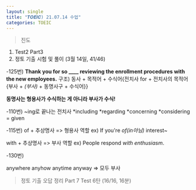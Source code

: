 ```yaml
---
layout: single
title: "𝑻𝑶𝑬𝑰𝑪) 21.07.14 수업"
categories: TOEIC
---
```


>진도
1. Test2 Part3
2. 정토 기출 시험 및 풀이 (3월 14일, 41/46)

-125번)
  **Thank you for so ____ reviewing the enrollment procedures with the new employees.**
  구조)
  동사 + 목적어 + 수식어{전치사 for + 전치사의 목적어{부사 + _(부사)_ + 동명사구 + 수식어}}
  
  **동명사는 형용사가 수식하는 게 아니라 부사가 수식!**
  
-110번)
  ~ing로 끝나는 전치사
  *including
  *regarding
  *concerning
  *considering = given
 
-115번)
 of + 추상명사 => 형용사 역할
 ex) If you're _of(in아님)_ interest~
 
 with + 추상명사 => 부사 역할
 ex) People respond _with enthusiasm_.
 
-130번)

anywhere
anyhow
anytime
anyway
=> 모두 부사

> 정토 기출 오답 정리
> Part 7 Test 6탄  (16/16, 16분)
 
